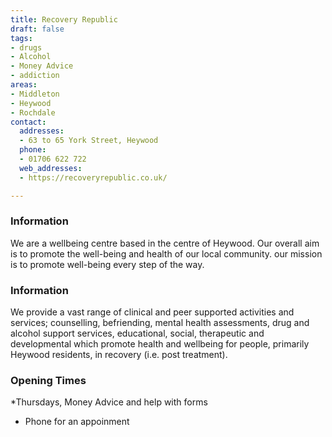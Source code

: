 ```yaml
---
title: Recovery Republic
draft: false
tags:
- drugs
- Alcohol
- Money Advice
- addiction
areas:
- Middleton
- Heywood
- Rochdale
contact:
  addresses:
  - 63 to 65 York Street, Heywood
  phone:
  - 01706 622 722
  web_addresses:
  - https://recoveryrepublic.co.uk/

---
```


### Information
We are a wellbeing centre based in the centre of Heywood. Our overall aim is to promote the well-being and health of our local community. our mission is to promote well-being every step of the way.

### Information
We provide a vast range of clinical and peer supported activities and services; counselling, befriending, mental health assessments, drug and alcohol support services, educational, social, therapeutic and developmental which promote health and wellbeing for people, primarily Heywood residents, in recovery (i.e. post treatment).

### Opening Times
*Thursdays, Money Advice and help with forms

* Phone for an appoinment